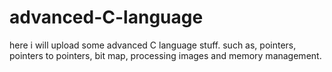 # advanced-C-language
here i will upload some advanced C language stuff. such as, pointers, pointers to pointers, bit map, processing images and memory management.

